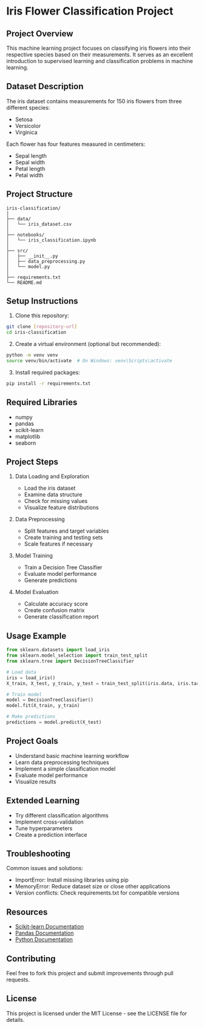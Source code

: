# Iris Flower Classification Project

## Project Overview
This machine learning project focuses on classifying iris flowers into their respective species based on their measurements. It serves as an excellent introduction to supervised learning and classification problems in machine learning.

## Dataset Description
The iris dataset contains measurements for 150 iris flowers from three different species:
- Setosa
- Versicolor
- Virginica

Each flower has four features measured in centimeters:
- Sepal length
- Sepal width
- Petal length
- Petal width

## Project Structure
```
iris-classification/
│
├── data/
│   └── iris_dataset.csv
│
├── notebooks/
│   └── iris_classification.ipynb
│
├── src/
│   ├── __init__.py
│   ├── data_preprocessing.py
│   └── model.py
│
├── requirements.txt
└── README.md
```

## Setup Instructions

1. Clone this repository:
```bash
git clone [repository-url]
cd iris-classification
```

2. Create a virtual environment (optional but recommended):
```bash
python -m venv venv
source venv/bin/activate  # On Windows: venv\Scripts\activate
```

3. Install required packages:
```bash
pip install -r requirements.txt
```

## Required Libraries
- numpy
- pandas
- scikit-learn
- matplotlib
- seaborn

## Project Steps

1. Data Loading and Exploration
   - Load the iris dataset
   - Examine data structure
   - Check for missing values
   - Visualize feature distributions

2. Data Preprocessing
   - Split features and target variables
   - Create training and testing sets
   - Scale features if necessary

3. Model Training
   - Train a Decision Tree Classifier
   - Evaluate model performance
   - Generate predictions

4. Model Evaluation
   - Calculate accuracy score
   - Create confusion matrix
   - Generate classification report

## Usage Example
```python
from sklearn.datasets import load_iris
from sklearn.model_selection import train_test_split
from sklearn.tree import DecisionTreeClassifier

# Load data
iris = load_iris()
X_train, X_test, y_train, y_test = train_test_split(iris.data, iris.target, test_size=0.2)

# Train model
model = DecisionTreeClassifier()
model.fit(X_train, y_train)

# Make predictions
predictions = model.predict(X_test)
```

## Project Goals
- Understand basic machine learning workflow
- Learn data preprocessing techniques
- Implement a simple classification model
- Evaluate model performance
- Visualize results

## Extended Learning
- Try different classification algorithms
- Implement cross-validation
- Tune hyperparameters
- Create a prediction interface

## Troubleshooting
Common issues and solutions:
- ImportError: Install missing libraries using pip
- MemoryError: Reduce dataset size or close other applications
- Version conflicts: Check requirements.txt for compatible versions

## Resources
- [Scikit-learn Documentation](https://scikit-learn.org/stable/)
- [Pandas Documentation](https://pandas.pydata.org/docs/)
- [Python Documentation](https://docs.python.org/3/)

## Contributing
Feel free to fork this project and submit improvements through pull requests.

## License
This project is licensed under the MIT License - see the LICENSE file for details.